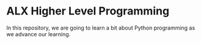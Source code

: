 # ALX Higher Level Programming
In this repository, we are going to learn a bit about Python programming as we advance our learning.
